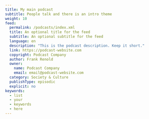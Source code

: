 ```yaml
---
title: My main podcast
subtitle: People talk and there is an intro theme
weight: 10
feed:
  permalink: /podcasts/index.xml
  title: An optional title for the feed
  subtitle: An optional subtitle for the feed
  language: en
  description: "This is the podcast description. Keep it short."
  link: https://podcast-website.com
  copyright: Podcast Company
  author: Frank Renold
  owner:
    name: Podcast Company
    email: email@podcast-website.com
  category: Society & Culture
  publishType: episodic
  explicit: no
keywords:
  - list
  - your
  - keywords
  - here
---
```

